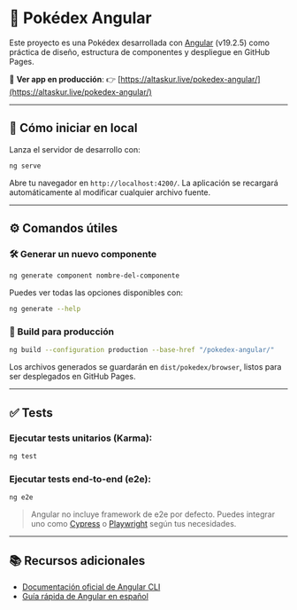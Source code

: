 # 📘 Pokédex Angular

Este proyecto es una Pokédex desarrollada con [Angular](https://angular.io/) (v19.2.5) como práctica de diseño, estructura de componentes y despliegue en GitHub Pages.

🔗 **Ver app en producción**:
👉 [https://altaskur.live/pokedex-angular/](https://altaskur.live/pokedex-angular/)

---

## 🚀 Cómo iniciar en local

Lanza el servidor de desarrollo con:

```bash
ng serve
```

Abre tu navegador en `http://localhost:4200/`. La aplicación se recargará automáticamente al modificar cualquier archivo fuente.

---

## ⚙️ Comandos útiles

### 🛠️ Generar un nuevo componente

```bash
ng generate component nombre-del-componente
```

Puedes ver todas las opciones disponibles con:

```bash
ng generate --help
```

### 🧱 Build para producción

```bash
ng build --configuration production --base-href "/pokedex-angular/"
```

Los archivos generados se guardarán en `dist/pokedex/browser`, listos para ser desplegados en GitHub Pages.

---

## ✅ Tests

### Ejecutar tests unitarios (Karma):

```bash
ng test
```

### Ejecutar tests end-to-end (e2e):

```bash
ng e2e
```

> Angular no incluye framework de e2e por defecto. Puedes integrar uno como [Cypress](https://www.cypress.io/) o [Playwright](https://playwright.dev/) según tus necesidades.

---

## 📚 Recursos adicionales

* [Documentación oficial de Angular CLI](https://angular.dev/tools/cli)
* [Guía rápida de Angular en español](https://angular.lat/start)
